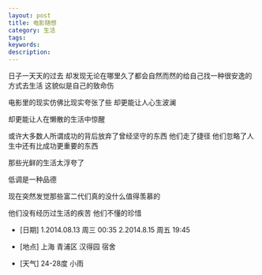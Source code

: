 ```yaml
---
layout: post
title: 电影随想
category: 生活
tags: 
keywords:
description:
---
```

日子一天天的过去 却发现无论在哪里久了都会自然而然的给自己找一种很安逸的方式去生活 这貌似是自己的致命伤

电影里的现实仿佛比现实夸张了些 却更能让人心生波澜

却更能让人在懒散的生活中惊醒


或许大多数人所谓成功的背后放弃了曾经坚守的东西 他们走了捷径 他们忽略了人生中还有比成功更重要的东西

那些光鲜的生活太浮夸了

低调是一种品德

现在突然发觉那些富二代们真的没什么值得羡慕的

他们没有经历过生活的疾苦 他们不懂的珍惜



- [日期]   1.2014.08.13 周三 00:35    2.2014.8.15 周五  19:45

- [地点]   上海 青浦区 汉得园 宿舍

- [天气]   24-28度 小雨


